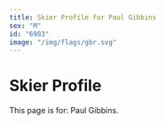 ```yaml
---
title: Skier Profile for Paul Gibbins
sex: "M"
id: "6983"
image: "/img/flags/gbr.svg" 
---
```


# Skier Profile

This page is for: Paul Gibbins.
    